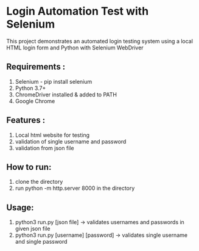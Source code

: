 # Login Automation Test with Selenium

This project demonstrates an automated login testing system using a local HTML login form and Python with Selenium WebDriver

## Requirements :
1) Selenium - pip install selenium
2) Python 3.7+
3) ChromeDriver installed & added to PATH
4) Google Chrome
## Features :
1) Local html website for testing
2) validation of single username and password
3) validation from json file
## How to run:
1) clone the directory
2) run python -m http.server 8000 in the directory
## Usage:
1) python3 run.py [json file] -> validates usernames and passwords in given json file
2) python3 run.py [username] [password] -> validates single username and single password


